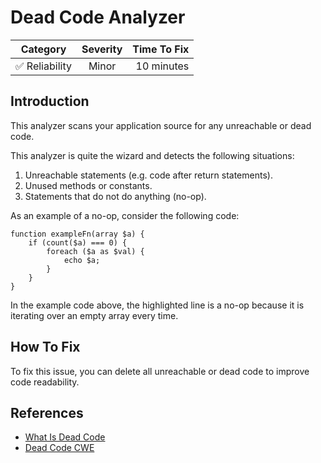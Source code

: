 # Dead Code Analyzer

| Category       | Severity   | Time To Fix  |
| -------------  |:----------:| ------------:|
| :white_check_mark: Reliability | Minor | 10 minutes  |

## Introduction

This analyzer scans your application source for any unreachable or dead code.

This analyzer is quite the wizard and detects the following situations:

1. Unreachable statements (e.g. code after return statements).
2. Unused methods or constants.
3. Statements that do not do anything (no-op).

As an example of a no-op, consider the following code:

```php{3}
function exampleFn(array $a) {
    if (count($a) === 0) {
        foreach ($a as $val) {
            echo $a;
        }
    }
}
```

In the example code above, the highlighted line is a no-op because it is iterating over an empty array every time.

## How To Fix

To fix this issue, you can delete all unreachable or dead code to improve code readability.

## References

- [What Is Dead Code](https://en.wikipedia.org/wiki/Dead_code)
- [Dead Code CWE](https://cwe.mitre.org/data/definitions/561.html)